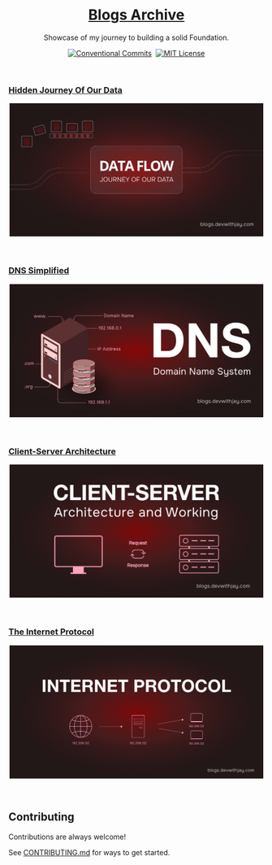 <a href="https://blog.devwithjay.com/">
  <h1 align="center">Blogs Archive</h1>
</a>

<p align="center">
  Showcase of my journey to building a solid Foundation.
</p>

<div align= "center">

[![Conventional Commits](https://img.shields.io/badge/Conventional%20Commits-1.0.0-%23FE5196?logo=conventionalcommits&logoColor=white)](https://conventionalcommits.org)&nbsp;&nbsp;[![MIT License](https://img.shields.io/badge/License-MIT-green.svg)](https://choosealicense.com/licenses/mit/)


</div>

<br>

### [Hidden Journey Of Our Data](https://blog.devwithjay.com/journey-of-data)

  <a href="https://blog.devwithjay.com/journey-of-data">
      <p align=center>
      <img width = "500px" alt="Jio Network blocking the view? Network switch reveals the magic!" src="./assets/b1-banner.png">
    <p>
  </a>

<br>

### [DNS Simplified](https://blog.devwithjay.com/dns-demystified)

  <a href="https://blog.devwithjay.com/dns-demystified">
      <p align=center>
      <img width = "500px" alt="Jio Network blocking the view? Network switch reveals the magic!" src="./assets/b2-banner.png">
    <p>
  </a>

<br>

### [Client-Server Architecture](https://blog.devwithjay.com/client-server)

  <a href="https://blog.devwithjay.com/client-server">
      <p align=center>
      <img width = "500px" alt="Jio Network blocking the view? Network switch reveals the magic!" src="./assets/b3-banner.png">
    <p>
  </a>

<br>

### [The Internet Protocol](https://blog.devwithjay.com/internet-protocol)

  <a href="https://blog.devwithjay.com/internet-protocol">
      <p align=center>
      <img width = "500px" alt="Jio Network blocking the view? Network switch reveals the magic!" src="./assets/b4-banner.png">
    <p>
  </a>

<br>

## Contributing

Contributions are always welcome!

See [CONTRIBUTING.md](../CONTRIBUTING.md) for ways to get started.
</br></br>